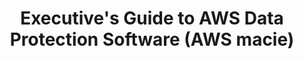 ---
layout: post
title: "Executive's Guide to AWS Data Protection Software (AWS macie)"
excerpt: "AWS macie is a service to crawl through your hosted data and proactively identify and protect sensitive data."
categories: analyses
tags: [notes, jupyter]
modified: 2017-12-01T18:17:50-07:00
published: false
---